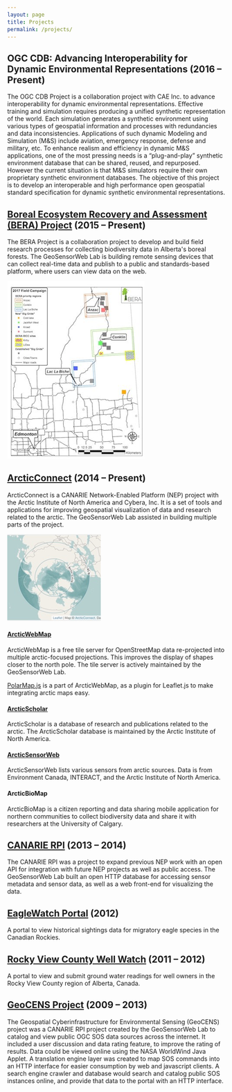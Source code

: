 ```yaml
---
layout: page
title: Projects
permalink: /projects/
---
```


## OGC CDB: Advancing Interoperability for Dynamic Environmental Representations (2016 – Present)

<div class="flex">
<div>
    <p>
        The OGC CDB Project is a collaboration project with CAE Inc. to advance interoperability for dynamic environmental representations. Effective training and simulation requires producing a unified synthetic representation of the world. Each simulation generates a synthetic environment using various types of geospatial information and processes with redundancies and data inconsistencies. Applications of such dynamic Modeling and Simulation (M&S) include aviation, emergency response, defense and military, etc. To enhance realism and efficiency in dynamic M&S applications, one of the most pressing needs is a “plug-and-play” synthetic environment database that can be shared, reused, and repurposed. However the current situation is that M&S simulators require their own proprietary synthetic environment databases. The objective of this project is to develop an interoperable and high performance open geospatial standard specification for dynamic synthetic environmental representations.
    </p>
</div>
</div>

## <a href="http://www.bera-project.org">Boreal Ecosystem Recovery and Assessment (BERA) Project</a> (2015 – Present)

<div class="flex">
<div>
    <p>
        The BERA Project is a collaboration project to develop and build field research processes for collecting biodiversity data in Alberta's boreal forests. The GeoSensorWeb Lab is building remote sensing devices that can collect real-time data and publish to a public and standards-based platform, where users can view data on the web.
    </p>
</div>
<img src="/assets/images/bera-2017-map.jpg" srcset="/assets/images/bera-2017-map@2x.jpg 2x">
</div>

## <a href="http://arcticconnect.org">ArcticConnect</a> (2014 – Present)

<p>
    ArcticConnect is a CANARIE Network-Enabled Platform (NEP) project with the Arctic Institute of North America and Cybera, Inc. It is a set of tools and applications for improving geospatial visualization of data and research related to the arctic. The GeoSensorWeb Lab assisted in building multiple parts of the project.
</p>

<div class="flex">
    <img src="/assets/images/awm.jpg" srcset="/assets/images/awm@2x.jpg 2x" class="flex-image">
    <div>
        <h4><a href="https://webmap.arcticconnect.org/">ArcticWebMap</a></h4>
        <p>
            ArcticWebMap is a free tile server for OpenStreetMap data re-projected into multiple arctic-focused projections. This improves the display of shapes closer to the north pole. The tile server is actively maintained by the GeoSensorWeb Lab.
        </p>
        <p>
            <a href="https://github.com/GeoSensorWebLab/polarmap.js">PolarMap.js</a> is a part of ArcticWebMap, as a plugin for Leaflet.js to make integrating arctic maps easy.
        </p>
    </div>
</div>

<div class="flex">
    <div>
        <h4><a href="https://records.arcticconnect.org/">ArcticScholar</a></h4>
        <p>
            ArcticScholar is a database of research and publications related to the arctic. The ArcticScholar database is maintained by the Arctic Institute of North America.
        </p>
    </div>
</div>

<div class="flex">
    <div>
        <h4><a href="https://sensorweb.arcticconnect.org/">ArcticSensorWeb</a></h4>
        <p>
            ArcticSensorWeb lists various sensors from arctic sources. Data is from Environment Canada, INTERACT, and the Arctic Institute of North America.
        </p>
    </div>
</div>

<div class="flex">
    <div>
        <h4>ArcticBioMap</h4>
        <p>
            ArcticBioMap is a citizen reporting and data sharing mobile application for northern communities to collect biodiversity data and share it with researchers at the University of Calgary.
        </p>
    </div>
</div>



## <a href="https://www.canarie.ca/canarie-announces-next-phase-of-software-development-program-supporting-cutting-edge-canadian-research/">CANARIE RPI</a> (2013 – 2014)

The CANARIE RPI was a project to expand previous NEP work with an open API for integration with future NEP projects as well as public access. The GeoSensorWeb Lab built an open HTTP database for accessing sensor metadata and sensor data, as well as a web front-end for visualizing the data.

## <a href="http://eaglewatch.gswlab.ca/">EagleWatch Portal</a> (2012)

A portal to view historical sightings data for migratory eagle species in the Canadian Rockies.

## <a href="http://rockyview.gswlab.ca/">Rocky View County Well Watch</a> (2011 – 2012)

A portal to view and submit ground water readings for well owners in the Rocky View County region of Alberta, Canada.

## <a href="http://geocens.gswlab.ca/">GeoCENS Project</a> (2009 – 2013)

The Geospatial Cyberinfrastructure for Environmental Sensing (GeoCENS) project was a CANARIE RPI project created by the GeoSensorWeb Lab to catalog and view public OGC SOS data sources across the internet. It included a user discussion and data rating feature, to improve the rating of results. Data could be viewed online using the NASA WorldWind Java Applet. A translation engine layer was created to map SOS commands into an HTTP interface for easier consumption by web and javascript clients. A search engine crawler and database would search and catalog public SOS instances online, and provide that data to the portal with an HTTP interface.
